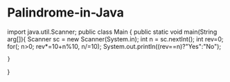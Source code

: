 # Palindrome-in-Java
import java.util.Scanner;
public class Main
{
    public static void main(String arg[]){
        Scanner sc = new Scanner(System.in);
        int n = sc.nextInt();
        int rev=0;
        for(; n>0; rev*=10+n%10, n/=10);
        System.out.println((rev==n)?"Yes":"No");
        
    }
}
